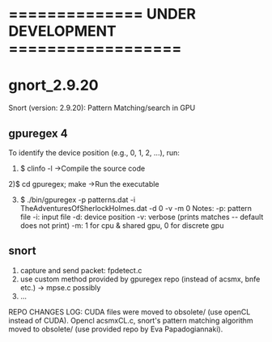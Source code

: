 # ============== UNDER DEVELOPMENT ==================

# gnort_2.9.20
Snort (version: 2.9.20): Pattern Matching/search in GPU


## gpuregex 4

To identify the device position (e.g., 0, 1, 2, ...), run:

1) $ clinfo -l
->Compile the source code

2)$ cd gpuregex; make
->Run the executable 

3) $ ./bin/gpuregex -p patterns.dat -i TheAdventuresOfSherlockHolmes.dat -d 0 -v -m 0
Notes: 
-p: pattern file
-i: input file
-d: device position
-v: verbose (prints matches -- default does not print)
-m: 1 for cpu & shared gpu, 0 for discrete gpu

## snort

1) capture and send packet: fpdetect.c
2) use custom method provided by gpuregex repo (instead of acsmx, bnfe etc.) -> mpse.c possibly
3) ...

REPO CHANGES LOG:
CUDA files were moved to obsolete/ (use openCL instead of CUDA).
Opencl acsmxCL.c, snort's pattern matching algorithm moved to obsolete/ (use provided repo by Eva Papadogiannaki).
